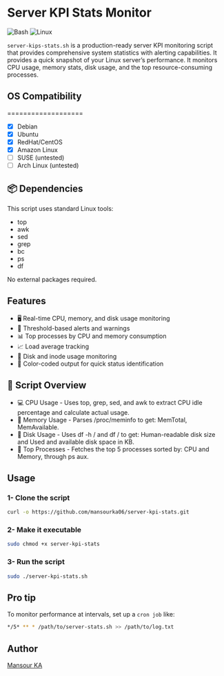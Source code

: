 # Server KPI Stats Monitor

![Bash](https://img.shields.io/badge/shell_script-%23121011.svg?style=for-the-badge&logo=gnu-bash&logoColor=white)
![Linux](https://img.shields.io/badge/Linux-FCC624?style=for-the-badge&logo=linux&logoColor=black)

`server-kips-stats.sh`  is a production-ready server KPI monitoring script that provides comprehensive system statistics with alerting capabilities. It provides a quick snapshot of your Linux server’s performance. It monitors CPU usage, memory stats, disk usage, and the top resource-consuming processes.

## OS Compatibility

===================

- [x] Debian
- [x] Ubuntu  
- [x] RedHat/CentOS
- [x] Amazon Linux
- [ ] SUSE (untested)
- [ ] Arch Linux (untested)

## 📦 Dependencies

This script uses standard Linux tools:

- top
- awk
- sed
- grep
- bc
- ps
- df

No external packages required.

## Features

- 🖥️ Real-time CPU, memory, and disk usage monitoring
- 🚨 Threshold-based alerts and warnings
- 📊 Top processes by CPU and memory consumption
- 📈 Load average tracking
- 💾 Disk and inode usage monitoring
- 🎨 Color-coded output for quick status identification

## 📁 Script Overview

- 💻 CPU Usage - Uses top, grep, sed, and awk to extract CPU idle percentage and calculate actual usage.
- 🧠 Memory Usage - Parses /proc/meminfo to get: MemTotal, MemAvailable.
- 💾 Disk Usage - Uses df -h / and df / to get: Human-readable disk size and Used and available disk space in KB.
- 📌 Top Processes - Fetches the top 5 processes sorted by: CPU and Memory, through ps aux.

## Usage

### 1- Clone the script

```bash
curl -o https://github.com/mansourka06/server-kpi-stats.git
```

### 2- Make it executable

```bash
sudo chmod +x server-kpi-stats
```

### 3- Run the script

```bash
sudo ./server-kpi-stats.sh
```

## Pro tip

To monitor performance at intervals, set up a `cron job` like:

```bash
*/5* ** * /path/to/server-stats.sh >> /path/to/log.txt
```

## Author

[Mansour KA](https://github.com/mansourka06)